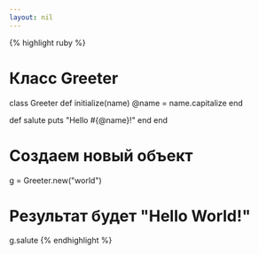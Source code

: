 ```yaml
---
layout: nil
---
```


{% highlight ruby %}
# Класс Greeter
class Greeter
  def initialize(name)
    @name = name.capitalize
  end

  def salute
    puts "Hello #{@name}!"
  end
end

# Создаем новый объект
g = Greeter.new("world")

# Результат будет "Hello World!"
g.salute
{% endhighlight %}

